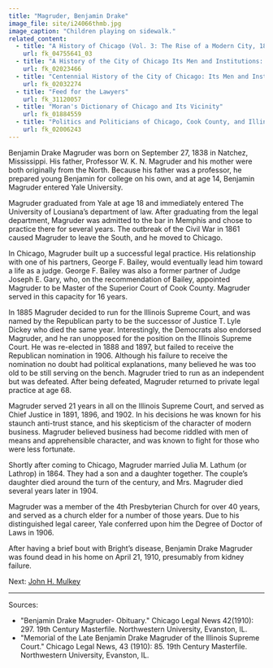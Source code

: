 ```yaml
---
title: "Magruder, Benjamin Drake"
image_file: site/i24066thmb.jpg
image_caption: "Children playing on sidewalk."
related_content:
  - title: "A History of Chicago (Vol. 3: The Rise of a Modern City, 1871-1893)"
    url: fk_04755641_03
  - title: "A History of the City of Chicago Its Men and Institutions: Biographical Sketches of Leading Citizens"
    url: fk_02023466
  - title: "Centennial History of the City of Chicago: Its Men and Institutions"
    url: fk_02032274
  - title: "Feed for the Lawyers"
    url: fk_31120057
  - title: "Moran's Dictionary of Chicago and Its Vicinity"
    url: fk_01884559
  - title: "Politics and Politicians of Chicago, Cook County, and Illinois 1787-1887"
    url: fk_02006243
---
```


Benjamin Drake Magruder was born on September 27, 1838 in Natchez, Mississippi. His father, Professor W. K. N. Magruder and his mother were both originally from the North. Because his father was a professor, he prepared young Benjamin for college on his own, and at age 14, Benjamin Magruder entered Yale University.

Magruder graduated from Yale at age 18 and immediately entered The University of Lousiana’s department of law. After graduating from the legal department, Magruder was admitted to the bar in Memphis and chose to practice there for several years. The outbreak of the Civil War in 1861 caused Magruder to leave the South, and he moved to Chicago.

In Chicago, Magruder built up a successful legal practice. His relationship with one of his partners, George F. Bailey, would eventually lead him toward a life as a judge. George F. Bailey was also a former partner of Judge Joseph E. Gary, who, on the recommendation of Bailey, appointed Magruder to be Master of the Superior Court of Cook County. Magruder served in this capacity for 16 years.

In 1885 Magruder decided to run for the Illinois Supreme Court, and was named by the Republican party to be the successor of Justice T. Lyle Dickey who died the same year. Interestingly, the Democrats also endorsed Magruder, and he ran unopposed for the position on the Illinois Supreme Court. He was re-elected in 1888 and 1897, but failed to receive the Republican nomination in 1906. Although his failure to receive the nomination no doubt had political explanations, many believed he was too old to be still serving on the bench. Magruder tried to run as an independent but was defeated. After being defeated, Magruder returned to private legal practice at age 68.

Magruder served 21 years in all on the Illinois Supreme Court, and served as Chief Justice in 1891, 1896, and 1902. In his decisions he was known for his staunch anti-trust stance, and his skepticism of the character of modern business. Magruder believed business had become riddled with men of means and apprehensible character, and was known to fight for those who were less fortunate.

Shortly after coming to Chicago, Magruder married Julia M. Lathum (or Lathrop) in 1864. They had a son and a daughter together. The couple’s daughter died around the turn of the century, and Mrs. Magruder died several years later in 1904.

Magruder was a member of the 4th Presbyterian Church for over 40 years, and served as a church elder for a number of those years. Due to his distinguished legal career, Yale conferred upon him the Degree of Doctor of Laws in 1906.

After having a brief bout with Bright’s disease, Benjamin Drake Magruder was found dead in his home on April 21, 1910, presumably from kidney failure.

Next:  [John H. Mulkey](/legal/judges/johnhmulkey)

---
Sources:

- "Benjamin Drake Magruder- Obituary." Chicago Legal News 42(1910): 297. 19th Century Masterfile. Northwestern University, Evanston, IL.
- "Memorial of the Late Benjamin Drake Magruder of the Illinois Supreme Court." Chicago Legal News, 43 (1910): 85. 19th Century Masterfile. Northwestern University, Evanston, IL.
